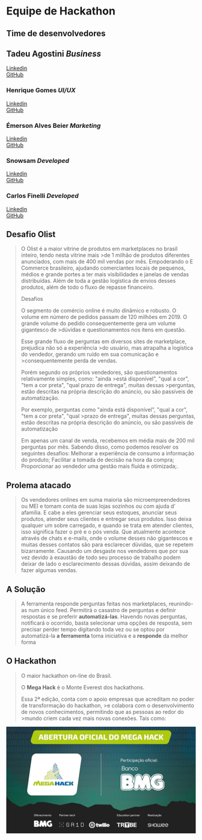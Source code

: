 <h1>Equipe de Hackathon</h1>

<h2>Time de desenvolvedores</h2>

<h2>Tadeu Agostini <i>Business</i></h3>
<a href="https://www.linkedin.com/in/tadeu-agostini-498826147/">Linkedin</a><br>
<a href="https://github.com/TadeuA">GitHub</a>

<h3>Henrique Gomes <i>UI/UX</i></h3>
<a href= "https://www.linkedin.com/in/henriquegomess/">Linkedin</a><br>
<a href="https://github.com/Henriquegomess">GitHub</a>

<h3>Émerson Alves Beier <i>Marketing</i></h3>
<a href="https://www.linkedin.com/in/%C3%A9merson-alves-beier-850364138/">Linkedin</a><br>
<a href="https://github.com/EAbeier">GitHub</a>

<h3>Snowsam <i>Developed</i></h3>
<a href="https://www.linkedin.com/in/samuel-souza-1442311a5/">Linkedin</a><br>
<a href="https://github.com/snow-sam">GitHub</a>

<h3>Carlos Finelli <i>Developed</i></h3>
<a href="https://www.linkedin.com/in/carlosfinelli/">Linkedin</a><br>
<a href="https://github.com/CarlosFinelli">GitHub</a>

<h2>Desafio Olist</h2>

> O Olist é a maior vitrine de produtos em marketplaces no brasil inteiro, tendo nesta vitrine mais >de 1 milhão de produtos diferentes anunciados, com mais de 400 mil vendas por mês. Empoderando o E Commerce brasileiro, ajudando comerciantes locais de pequenos, médios e grande portes a ter mais visibilidades e janelas de vendas distribuídas. Além de toda a gestão logística de envios desses produtos, além de todo o fluxo de repasse financeiro.
>
> Desafios
>
> O segmento de comércio online é muito dinâmico e robusto. O volume em número de pedidos passam de 120 milhões em 2019. O grande volume do pedido consequentemente gera um volume gigantesco de >dúvidas e questionamentos nos itens em questão.
>
> Esse grande fluxo de perguntas em diversos sites de marketplace, prejudica não só a experiência >do usuário, mas atrapalha a logística do vendedor, gerando um ruído em sua comunicação e >consequentemente perda de vendas.
>
> Porém segundo os próprios vendedores, são questionamentos relativamente simples, como: "ainda >está disponível", "qual a cor", "tem a cor preta", "qual prazo de entrega", muitas dessas >perguntas, estão descritas na própria descrição do anúncio, ou são passíveis de automatização.
>
> Por exemplo, perguntas como "ainda está disponível", "qual a cor", "tem a cor preta", "qual >prazo de entrega", muitas dessas perguntas, estão descritas na própria descrição do anúncio, ou são passíveis de automatização
>
> Em apenas um canal de venda, recebemos em média mais de 200 mil perguntas por mês.
> Sabendo disso, como podemos resolver os seguintes desafios:
> Melhorar a experiência de consumo a informação do produto;
> Facilitar a tomada de decisão na hora da compra;
> Proporcionar ao vendedor uma gestão mais fluída e otimizada;.

<h2>Prolema atacado</h2>

> Os vendedores onlines em suma maioria são microempreendedores ou MEI e
> tomam conta de suas lojas sozinhos ou com ajuda d' afamilia. E cabe a eles
> gerenciar seus estoques, anunciar seus produtos, atender seus clientes e entregar
> seus produtos. Isso deixa qualquer um sobre carregado, e quando se trata em
> atender clientes, isso significa fazer o pré e o pós venda. Que atualmente acontece
> através de chats e e-mails, onde o volume desses não gigantescos e muitas desses
> contatos são para esclarecer dúvidas, que se repetem bizarramente. Causando um
> desgaste nos vendedores que por sua vez devido à exaustão de todo seu processo
> de trabalho podem deixar de lado o esclarecimento dessas dúvidas, assim deixando
> de fazer algumas vendas.

<h2>A Solução</h2>

> A ferramenta responde perguntas feitas nos marketplaces, reunindo-as num único feed. Permitirá o casastro de perguntas e definir respostas e se preferir **automatizá-las**. Havendo novas perguntas, notificará o ocorrido, basta selecionar uma opções de resposta, sem precisar perder tempo digitando toda vez ou se optou por automatizá-la **a ferramenta** toma iniciativa e a **responde** da melhor forma

<h2>O Hackathon</h2>

> O maior hackathon on-line do Brasil.
>
> O **Mega Hack** é o Monte Everest dos hackathons.
>
> Essa 2ª edição, conta com o apoio empresas que acreditam no poder de transformação do hackathon, >e colabora com o desenvolvimento de novos conhecimentos, permitindo que as pessoas ao redor do >mundo criem cada vez mais novas conexões. Tais como:

<img src="./assets/megahack.jpg" width="max">

